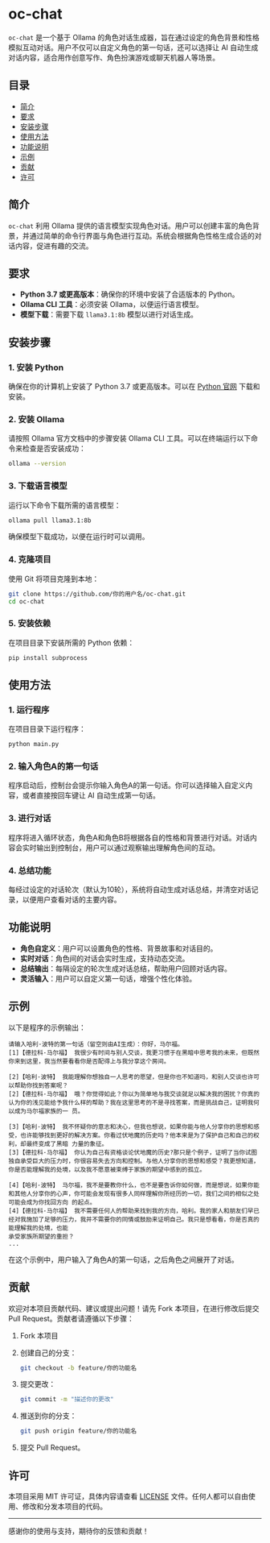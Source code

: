 # oc-chat

`oc-chat` 是一个基于 Ollama 的角色对话生成器，旨在通过设定的角色背景和性格模拟互动对话。用户不仅可以自定义角色的第一句话，还可以选择让 AI 自动生成对话内容，适合用作创意写作、角色扮演游戏或聊天机器人等场景。

## 目录

- [简介](#简介)
- [要求](#要求)
- [安装步骤](#安装步骤)
- [使用方法](#使用方法)
- [功能说明](#功能说明)
- [示例](#示例)
- [贡献](#贡献)
- [许可](#许可)

## 简介

`oc-chat` 利用 Ollama 提供的语言模型实现角色对话。用户可以创建丰富的角色背景，并通过简单的命令行界面与角色进行互动。系统会根据角色性格生成合适的对话内容，促进有趣的交流。

## 要求

- **Python 3.7 或更高版本**：确保你的环境中安装了合适版本的 Python。
- **Ollama CLI 工具**：必须安装 Ollama，以便运行语言模型。
- **模型下载**：需要下载 `llama3.1:8b` 模型以进行对话生成。

## 安装步骤

### 1. 安装 Python

确保在你的计算机上安装了 Python 3.7 或更高版本。可以在 [Python 官网](https://www.python.org/downloads/) 下载和安装。

### 2. 安装 Ollama

请按照 Ollama 官方文档中的步骤安装 Ollama CLI 工具。可以在终端运行以下命令来检查是否安装成功：

```bash
ollama --version
```

### 3. 下载语言模型

运行以下命令下载所需的语言模型：

```bash
ollama pull llama3.1:8b
```

确保模型下载成功，以便在运行时可以调用。

### 4. 克隆项目

使用 Git 将项目克隆到本地：

```bash
git clone https://github.com/你的用户名/oc-chat.git
cd oc-chat
```

### 5. 安装依赖

在项目目录下安装所需的 Python 依赖：

```bash
pip install subprocess
```

## 使用方法

### 1. 运行程序

在项目目录下运行程序：

```bash
python main.py
```

### 2. 输入角色A的第一句话

程序启动后，控制台会提示你输入角色A的第一句话。你可以选择输入自定义内容，或者直接按回车键让 AI 自动生成第一句话。

### 3. 进行对话

程序将进入循环状态，角色A和角色B将根据各自的性格和背景进行对话。对话内容会实时输出到控制台，用户可以通过观察输出理解角色间的互动。

### 4. 总结功能

每经过设定的对话轮次（默认为10轮），系统将自动生成对话总结，并清空对话记录，以便用户查看对话的主要内容。

## 功能说明

- **角色自定义**：用户可以设置角色的性格、背景故事和对话目的。
- **实时对话**：角色间的对话会实时生成，支持动态交流。
- **总结输出**：每隔设定的轮次生成对话总结，帮助用户回顾对话内容。
- **灵活输入**：用户可以自定义第一句话，增强个性化体验。

## 示例

以下是程序的示例输出：

```
请输入哈利·波特的第一句话（留空则由AI生成）：你好，马尔福。
[1]【德拉科·马尔福】 我很少有时间与别人交谈，我更习惯于在黑暗中思考我的未来，但既然你来到这里，我当然要看看你是否配得上与我分享这个房间。

[2]【哈利·波特】 我能理解你想独自一人思考的愿望，但是你也不知道吗，和别人交谈也许可以帮助你找到答案呢？
[2]【德拉科·马尔福】 哦？你觉得如此？你以为简单地与我交谈就足以解决我的困扰？你真的认为你的浅见能给予我什么样的帮助？我在这里思考的不是寻找答案，而是挑战自己，证明我何以成为马尔福家族的一 员。

[3]【哈利·波特】 我不怀疑你的意志和决心，但我也想说，如果你能与他人分享你的思想和感受，也许能够找到更好的解决方案。你看过伏地魔的历史吗？他本来是为了保护自己和自己的权利，却最终变成了黑暗 力量的象征。
[3]【德拉科·马尔福】 你认为自己有资格谈论伏地魔的历史?那只是个例子，证明了当你试图独自承受巨大的压力时，你很容易失去方向和控制。与他人分享你的思想和感受？我更想知道，你是否能理解我的处境，以及我不愿意被束缚于家族的期望中感到的孤立。

[4]【哈利·波特】 马尔福，我不是要教你什么，也不是要告诉你如何做，而是想说，如果你能和其他人分享你的心声，你可能会发现有很多人同样理解你所经历的一切，我们之间的相似之处可能会成为你找回方向 的起点。
[4]【德拉科·马尔福】 我不需要任何人的帮助来找到我的方向，哈利。我的家人和朋友们早已经对我施加了足够的压力，我并不需要你的同情或鼓励来证明自己。我只是想看看，你是否真的能理解我的处境，也能
承受家族所期望的重担？
...
```

在这个示例中，用户输入了角色A的第一句话，之后角色之间展开了对话。

## 贡献

欢迎对本项目贡献代码、建议或提出问题！请先 Fork 本项目，在进行修改后提交 Pull Request。贡献者请遵循以下步骤：

1. Fork 本项目
2. 创建自己的分支：

   ```bash
   git checkout -b feature/你的功能名
   ```

3. 提交更改：

   ```bash
   git commit -m "描述你的更改"
   ```

4. 推送到你的分支：

   ```bash
   git push origin feature/你的功能名
   ```

5. 提交 Pull Request。

## 许可

本项目采用 MIT 许可证，具体内容请查看 [LICENSE](LICENSE) 文件。任何人都可以自由使用、修改和分发本项目的代码。

---

感谢你的使用与支持，期待你的反馈和贡献！
